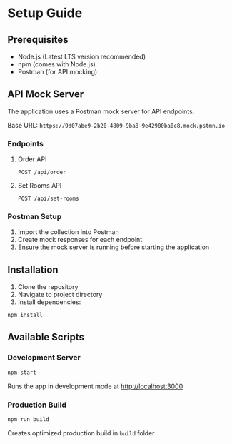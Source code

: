 # Setup Guide

## Prerequisites

- Node.js (Latest LTS version recommended)
- npm (comes with Node.js)
- Postman (for API mocking)

## API Mock Server

The application uses a Postman mock server for API endpoints.

Base URL: `https://9d07abe9-2b20-4809-9ba8-9e42900ba0c8.mock.pstmn.io`

### Endpoints

1. Order API

   ```
   POST /api/order
   ```

2. Set Rooms API
   ```
   POST /api/set-rooms
   ```

### Postman Setup

1. Import the collection into Postman
2. Create mock responses for each endpoint
3. Ensure the mock server is running before starting the application

## Installation

1. Clone the repository
2. Navigate to project directory
3. Install dependencies:

```bash
npm install
```

## Available Scripts

### Development Server

```bash
npm start
```

Runs the app in development mode at [http://localhost:3000](http://localhost:3000)

### Production Build

```bash
npm run build
```

Creates optimized production build in `build` folder
